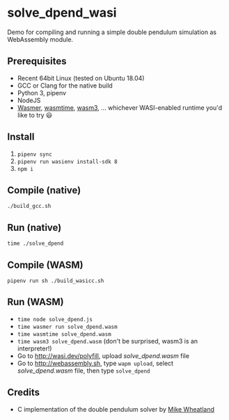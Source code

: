 # solve_dpend_wasi

Demo for compiling and running a simple double pendulum simulation as WebAssembly module.

## Prerequisites
* Recent 64bit Linux (tested on Ubuntu 18.04)
* GCC or Clang for the native build
* Python 3, pipenv
* NodeJS
* [Wasmer](http://wasmer.io), [wasmtime](https://github.com/bytecodealliance/wasmtime), [wasm3](https://github.com/wasm3/wasm3), ... whichever WASI-enabled runtime you'd like to try :smiley:

## Install
1. `pipenv sync`
2. `pipenv run wasienv install-sdk 8`
3. `npm i`

## Compile (native)
`./build_gcc.sh`

## Run (native)
`time ./solve_dpend`

## Compile (WASM)
`pipenv run sh ./build_wasicc.sh`

## Run (WASM)
* `time node solve_dpend.js`
* `time wasmer run solve_dpend.wasm`
* `time wasmtime solve_dpend.wasm`
* `time wasm3 solve_dpend.wasm` (don't be surprised, wasm3 is an interpreter!)
* Go to http://wasi.dev/polyfill, upload _solve_dpend.wasm_ file
* Go to http://webassembly.sh, type `wapm upload`, select _solve_dpend.wasm_ file, then type `solve_dpend`

## Credits
* C implementation of the double pendulum solver by [Mike Wheatland](http://www.physics.usyd.edu.au/~wheat/dpend_html/)


